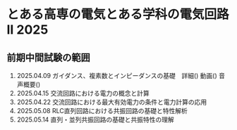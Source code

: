 # とある高専の電気とある学科の電気回路II 2025

## 前期中間試験の範囲
1. 2025.04.09 ガイダンス、複素数とインピーダンスの基礎　詳細() 動画() 音声概要()
2. 2025.04.15 交流回路における電力の概念と計算
3. 2025.04.22 交流回路における最大有効電力の条件と電力計算の応用
4. 2025.05.08 RLC直列回路における共振回路の基礎と特性解析
5. 2025.05.14 直列・並列共振回路の基礎と共振特性の理解
